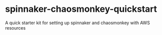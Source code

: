 # spinnaker-chaosmonkey-quickstart
A quick starter kit for setting up spinnaker and chaosmonkey with AWS resources
